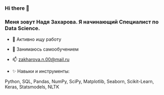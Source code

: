 ### Hi there 👋

### Меня зовут Надя Захарова. Я начинающий Специалист по Data Science.

- 🔭 Активно ищу работу
- 🌱 Занимаюсь самообучением
- 📫 zakharova.n.00@mail.ru

- ✨ Навыки и инструменты:

Python, SQL, Pandas, NumPy, SciPy, Matplotlib, Seaborn, Scikit-Learn, Keras, Statsmodels, NLTK

<!--
**nadine-zhrv/nadine-zhrv** is a ✨ _special_ ✨ repository because its `README.md` (this file) appears on your GitHub profile.

Here are some ideas to get you started:

- 🔭 I’m currently working on ...
- 🌱 I’m currently learning ...
- 👯 I’m looking to collaborate on ...
- 🤔 I’m looking for help with ...
- 💬 Ask me about ...
- 📫 How to reach me: ...
- 😄 Pronouns: ...
- ⚡ Fun fact: ...
-->
